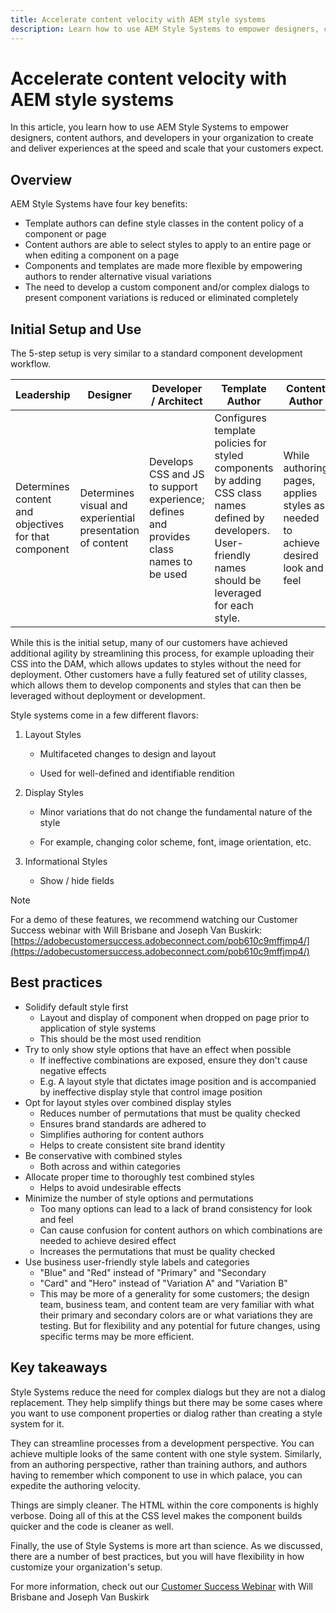 ```yaml
---
title: Accelerate content velocity with AEM style systems
description: Learn how to use AEM Style Systems to empower designers, content authors, and developers in your organization to create and deliver experiences at the speed and scale that your customers expect.
---
```

# Accelerate content velocity with AEM style systems

In this article, you learn how to use AEM Style Systems to empower designers, content authors, and developers in your organization to create and deliver experiences at the speed and scale that your customers expect.

## Overview

AEM Style Systems have four key benefits:

* Template authors can define style classes in the content policy of a component or page
* Content authors are able to select styles to apply to an entire page or when editing a component on a page
* Components and templates are made more flexible by empowering authors to render alternative visual variations
* The need to develop a custom component and/or complex dialogs to present component variations is reduced or eliminated completely

## Initial Setup and Use

The 5-step setup is very similar to a standard component development workflow.

| **Leadership** | **Designer** | **Developer / Architect** | **Template Author** | **Content Author** |
| --- | --- | --- | --- | --- |
| Determines content and objectives for that component | Determines visual and experiential presentation of content | Develops CSS and JS to support experience; defines and provides class names to be used | Configures template policies for styled components by adding CSS class names defined by developers. User-friendly names should be leveraged for each style. | While authoring pages, applies styles as needed to achieve desired look and feel |

While this is the initial setup, many of our customers have achieved additional agility by streamlining this process, for example uploading their CSS into the DAM, which allows updates to styles without the need for deployment. Other customers have a fully featured set of utility classes, which allows them to develop components and styles that can then be leveraged without deployment or development.

Style systems come in a few different flavors:

1. Layout Styles

   * Multifaceted changes to design and layout

   * Used for well-defined and identifiable rendition

1. Display Styles
   * Minor variations that do not change the fundamental nature of the style

   * For example, changing color scheme, font, image orientation, etc.

1. Informational Styles

   * Show / hide fields

>[!NOTE]
>
>For a demo of these features, we recommend watching our Customer Success webinar with Will Brisbane and Joseph Van Buskirk: [https://adobecustomersuccess.adobeconnect.com/pob610c9mffjmp4/](https://adobecustomersuccess.adobeconnect.com/pob610c9mffjmp4/)

## Best practices

* Solidify default style first
  * Layout and display of component when dropped on page prior to application of style systems
  * This should be the most used rendition
* Try to only show style options that have an effect when possible
  * If ineffective combinations are exposed, ensure they don&#39;t cause negative effects
  * E.g. A layout style that dictates image position and is accompanied by ineffective display style that control image position
* Opt for layout styles over combined display styles
  * Reduces number of permutations that must be quality checked
  * Ensures brand standards are adhered to
  * Simplifies authoring for content authors
  * Helps to create consistent site brand identity
* Be conservative with combined styles
  * Both across and within categories
* Allocate proper time to thoroughly test combined styles
  * Helps to avoid undesirable effects
* Minimize the number of style options and permutations
  * Too many options can lead to a lack of brand consistency for look and feel
  * Can cause confusion for content authors on which combinations are needed to achieve desired effect
  * Increases the permutations that must be quality checked
* Use business user-friendly style labels and categories
  * &quot;Blue&quot; and &quot;Red&quot; instead of &quot;Primary&quot; and &quot;Secondary
  * &quot;Card&quot; and &quot;Hero&quot; instead of &quot;Variation A&quot; and &quot;Variation B&quot;
  * This may be more of a generality for some customers; the design team, business team, and content team are very familiar with what their primary and secondary colors are or what variations they are testing. But for flexibility and any potential for future changes, using specific terms may be more efficient.

## Key takeaways

Style Systems reduce the need for complex dialogs but they are not a dialog replacement. They help simplify things but there may be some cases where you want to use component properties or dialog rather than creating a style system for it.

They can streamline processes from a development perspective. You can achieve multiple looks of the same content with one style system. Similarly, from an authoring perspective, rather than training authors, and authors having to remember which component to use in which palace, you can expedite the authoring velocity.

Things are simply cleaner. The HTML within the core components is highly verbose. Doing all of this at the CSS level makes the component builds quicker and the code is cleaner as well.

Finally, the use of Style Systems is more art than science. As we discussed, there are a number of best practices, but you will have flexibility in how customize your organization&#39;s setup.

For more information, check out our [Customer Success Webinar](https://adobecustomersuccess.adobeconnect.com/pob610c9mffjmp4/) with Will Brisbane and Joseph Van Buskirk